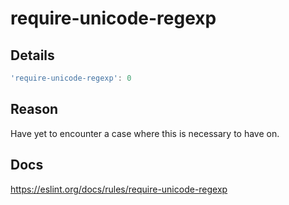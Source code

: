 # require-unicode-regexp

## Details

```javascript
'require-unicode-regexp': 0
```

## Reason

Have yet to encounter a case where this is necessary to have on.

## Docs

<https://eslint.org/docs/rules/require-unicode-regexp>
